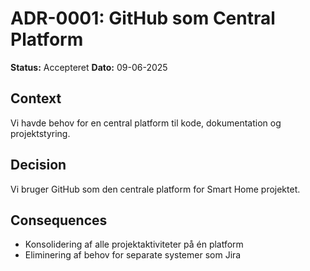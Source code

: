 # ADR-0001: GitHub som Central Platform 
 
**Status:** Accepteret 
**Dato:** 09-06-2025 
 
## Context 
Vi havde behov for en central platform til kode, dokumentation og projektstyring. 
 
## Decision 
Vi bruger GitHub som den centrale platform for Smart Home projektet. 
 
## Consequences 
- Konsolidering af alle projektaktiviteter på én platform 
- Eliminering af behov for separate systemer som Jira 
